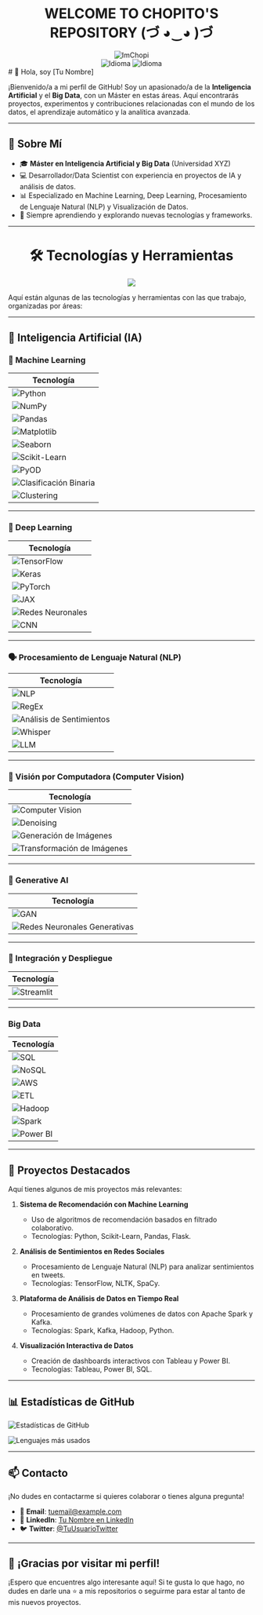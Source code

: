 <div align="center">
        <h1>WELCOME TO CHOPITO'S REPOSITORY (づ ◕‿◕ )づ</h1>
        <img src="https://komarev.com/ghpvc/?username=ImChopi" alt="ImChopi"/>
        <br>
        <img src="https://img.shields.io/badge/Nat-🇪🇸-%23aaaaaa.svg?style=flat" alt="Idioma"/>
        <img src="https://img.shields.io/badge/B1-🇬🇧-%23aaaaaa.svg?style=flat" alt="Idioma"/>
        <br>
</div>
# 👋 Hola, soy [Tu Nombre] 

¡Bienvenido/a a mi perfil de GitHub! Soy un apasionado/a de la **Inteligencia Artificial** y el **Big Data**, con un Máster en estas áreas. Aquí encontrarás proyectos, experimentos y contribuciones relacionadas con el mundo de los datos, el aprendizaje automático y la analítica avanzada.

---

## 🚀 Sobre Mí

- 🎓 **Máster en Inteligencia Artificial y Big Data** (Universidad XYZ)
- 💻 Desarrollador/Data Scientist con experiencia en proyectos de IA y análisis de datos.
- 📊 Especializado en Machine Learning, Deep Learning, Procesamiento de Lenguaje Natural (NLP) y Visualización de Datos.
- 🌱 Siempre aprendiendo y explorando nuevas tecnologías y frameworks.

---

<h1 align="center">🛠 Tecnologías y Herramientas</h1>
<p align="center">
  <img src="https://img.shields.io/badge/-AI%20%26%20Data-FF6F00?style=for-the-badge&logo=artstation&logoColor=white">
</p>

Aquí están algunas de las tecnologías y herramientas con las que trabajo, organizadas por áreas:

---

## 🚀 Inteligencia Artificial (IA)

### 🤖 Machine Learning  
| Tecnología |
|------------|
| ![Python](https://img.shields.io/badge/Python-3776AB?style=for-the-badge&logo=python&logoColor=white) |
| ![NumPy](https://img.shields.io/badge/NumPy-013243?style=for-the-badge&logo=numpy&logoColor=white) |
| ![Pandas](https://img.shields.io/badge/Pandas-150458?style=for-the-badge&logo=pandas&logoColor=white) |
| ![Matplotlib](https://img.shields.io/badge/Matplotlib-11557C?style=for-the-badge&logo=matplotlib&logoColor=white) |
| ![Seaborn](https://img.shields.io/badge/Seaborn-4B77BE?style=for-the-badge&logo=seaborn&logoColor=white) |
| ![Scikit-Learn](https://img.shields.io/badge/Scikit_Learn-F7931E?style=for-the-badge&logo=scikit-learn&logoColor=white) |
| ![PyOD](https://img.shields.io/badge/PyOD-FF6F00?style=for-the-badge) |
| ![Clasificación Binaria](https://img.shields.io/badge/Clasificación_Binaria-008CBA?style=for-the-badge) |
| ![Clustering](https://img.shields.io/badge/Clustering-008CBA?style=for-the-badge) |

---

### 🧠 Deep Learning  
| Tecnología |
|------------|
| ![TensorFlow](https://img.shields.io/badge/TensorFlow-FF6F00?style=for-the-badge&logo=tensorflow&logoColor=white) |
| ![Keras](https://img.shields.io/badge/Keras-D00000?style=for-the-badge&logo=keras&logoColor=white) |
| ![PyTorch](https://img.shields.io/badge/PyTorch-EE4C2C?style=for-the-badge&logo=pytorch&logoColor=white) |
| ![JAX](https://img.shields.io/badge/JAX-000000?style=for-the-badge&logo=jax&logoColor=white) |
| ![Redes Neuronales](https://img.shields.io/badge/Redes_Neuronales-FF6F00?style=for-the-badge) |
| ![CNN](https://img.shields.io/badge/CNN-008CBA?style=for-the-badge) |

---

### 🗣 Procesamiento de Lenguaje Natural (NLP)
| Tecnología |
|------------|
| ![NLP](https://img.shields.io/badge/NLP-4B77BE?style=for-the-badge&logo=natural-language-processing&logoColor=white) |
| ![RegEx](https://img.shields.io/badge/RegEx-009688?style=for-the-badge&logo=regex&logoColor=white) |
| ![Análisis de Sentimientos](https://img.shields.io/badge/Análisis_de_Sentimientos-FF6F00?style=for-the-badge) |
| ![Whisper](https://img.shields.io/badge/Whisper-000000?style=for-the-badge&logo=openai&logoColor=white) |
| ![LLM](https://img.shields.io/badge/LLM-000000?style=for-the-badge&logo=openai&logoColor=white) |

---

### 👀 Visión por Computadora (Computer Vision)
| Tecnología |
|------------|
| ![Computer Vision](https://img.shields.io/badge/Computer_Vision-FF6F00?style=for-the-badge) |
| ![Denoising](https://img.shields.io/badge/Denoising-008CBA?style=for-the-badge) |
| ![Generación de Imágenes](https://img.shields.io/badge/Generación_de_Imágenes-008CBA?style=for-the-badge) |
| ![Transformación de Imágenes](https://img.shields.io/badge/Transformación_de_Imágenes-FF6F00?style=for-the-badge) |

---

### 🎨 Generative AI
| Tecnología |
|------------|
| ![GAN](https://img.shields.io/badge/GAN-FF6F00?style=for-the-badge) |
| ![Redes Neuronales Generativas](https://img.shields.io/badge/Redes_Neuronales_Generativas-008CBA?style=for-the-badge) |

---

### 🔧 Integración y Despliegue
| Tecnología |
|------------|
| ![Streamlit](https://img.shields.io/badge/Streamlit-FF4B4B?style=for-the-badge&logo=streamlit&logoColor=white) |

---

### Big Data
| Tecnología |
|------------|
| ![SQL](https://img.shields.io/badge/SQL-4479A1?style=for-the-badge&logo=mysql&logoColor=white) | 
| ![NoSQL](https://img.shields.io/badge/NoSQL-47A248?style=for-the-badge&logo=mongodb&logoColor=white) | 
| ![AWS](https://img.shields.io/badge/AWS-232F3E?style=for-the-badge&logo=amazonaws&logoColor=white) | 
| ![ETL](https://img.shields.io/badge/ETL-FF6F00?style=for-the-badge&logo=apachekafka&logoColor=white) | 
| ![Hadoop](https://img.shields.io/badge/Hadoop-66CCFF?style=for-the-badge&logo=apachehadoop&logoColor=black) | 
| ![Spark](https://img.shields.io/badge/Spark-E25A1C?style=for-the-badge&logo=apachespark&logoColor=white) | 
| ![Power BI](https://img.shields.io/badge/Power_BI-F2C811?style=for-the-badge&logo=powerbi&logoColor=black) | 

---



## 📂 Proyectos Destacados

Aquí tienes algunos de mis proyectos más relevantes:

1. **Sistema de Recomendación con Machine Learning**  
   - Uso de algoritmos de recomendación basados en filtrado colaborativo.
   - Tecnologías: Python, Scikit-Learn, Pandas, Flask.

2. **Análisis de Sentimientos en Redes Sociales**  
   - Procesamiento de Lenguaje Natural (NLP) para analizar sentimientos en tweets.
   - Tecnologías: TensorFlow, NLTK, SpaCy.

3. **Plataforma de Análisis de Datos en Tiempo Real**  
   - Procesamiento de grandes volúmenes de datos con Apache Spark y Kafka.
   - Tecnologías: Spark, Kafka, Hadoop, Python.

4. **Visualización Interactiva de Datos**  
   - Creación de dashboards interactivos con Tableau y Power BI.
   - Tecnologías: Tableau, Power BI, SQL.

---

## 📊 Estadísticas de GitHub

![Estadísticas de GitHub](https://github-readme-stats.vercel.app/api?username=imchopi&show_icons=true&theme=radical)

![Lenguajes más usados](https://github-readme-stats.vercel.app/api/top-langs/?username=imchopi&layout=compact&theme=radical)

---

## 📫 Contacto

¡No dudes en contactarme si quieres colaborar o tienes alguna pregunta!

- 📧 **Email**: [tuemail@example.com](mailto:tuemail@example.com)
- 💼 **LinkedIn**: [Tu Nombre en LinkedIn](https://www.linkedin.com/in/tuperfil)
- 🐦 **Twitter**: [@TuUsuarioTwitter](https://twitter.com/TuUsuarioTwitter)

---

## 🌟 ¡Gracias por visitar mi perfil!

¡Espero que encuentres algo interesante aquí! Si te gusta lo que hago, no dudes en darle una ⭐ a mis repositorios o seguirme para estar al tanto de mis nuevos proyectos.
